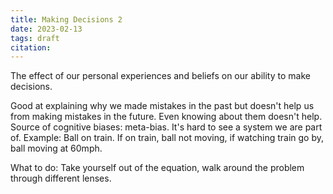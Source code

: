 ```yaml
---
title: Making Decisions 2
date: 2023-02-13
tags: draft
citation: 
---
```


The effect of our personal experiences and beliefs on our ability to make decisions.

Good at explaining why we made mistakes in the past but doesn't help us from making mistakes in the future. Even knowing about them doesn't help. 
Source of cognitive biases: meta-bias. It's hard to see a system we are part of. Example: Ball on train. If on train, ball not moving, if watching train go by, ball moving at 60mph.

What to do:
Take yourself out of the equation, walk around the problem through different lenses.
